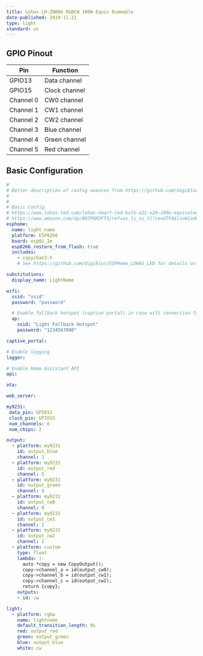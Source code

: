 ```yaml
---
title: Lohas LH-ZN006 RGBCW 100W Equiv Dimmable
date-published: 2019-11-21
type: light
standard: us
---
```


## GPIO Pinout

| Pin       | Function                           |
|-----------|------------------------------------|
| GPIO13    | Data channel                       |
| GPIO15    | Clock channel                      |
| Channel 0 | CW0 channel                        |
| Channel 1 | CW1 channel                        |
| Channel 2 | CW2 channel                        |
| Channel 3 | Blue channel                       |
| Channel 4 | Green channel                      |
| Channel 5 | Red channel                        |

## Basic Configuration

```yaml
#
# Better description of config nuances from https://github.com/digiblur/ESPHome_LOHAS_LED
#
#
# Basic Config
# https://www.lohas-led.com/lohas-smart-led-bulb-a21-e26-100w-equivalent-14w-rgb-cool-white-dimmable-wifi-app-controlled-alexa-google-assistant-compatible-p0230-p0230.html
# https://www.amazon.com/dp/B07P6M2FT3/ref=as_li_ss_tl?ie=UTF8&linkCode=sl1&tag=smarthome0610-20&linkId=e1e3160e467b68753237daf930797565&language=en_US
esphome:
  name: light_name
  platform: ESP8266
  board: esp01_1m
  esp8266_restore_from_flash: true
  includes:
    - copychan3.h
    # See https://github.com/digiblur/ESPHome_LOHAS_LED for details on copychan3.h

substitutions:
  display_name: LightName

wifi:
  ssid: "ssid"
  password: "password"

  # Enable fallback hotspot (captive portal) in case wifi connection fails
  ap:
    ssid: "Light Fallback Hotspot"
    password: "1234567890"

captive_portal:

# Enable logging
logger:

# Enable Home Assistant API
api:

ota:

web_server:

my9231:
 data_pin: GPIO13
 clock_pin: GPIO15
 num_channels: 6
 num_chips: 2

output:
  - platform: my9231
    id: output_blue
    channel: 3
  - platform: my9231
    id: output_red
    channel: 5
  - platform: my9231
    id: output_green
    channel: 4
  - platform: my9231
    id: output_cw0
    channel: 0
  - platform: my9231
    id: output_cw1
    channel: 1
  - platform: my9231
    id: output_cw2
    channel: 2
  - platform: custom
    type: float
    lambda: |-
      auto *copy = new CopyOutput();
      copy->channel_a = id(output_cw0);
      copy->channel_b = id(output_cw1);
      copy->channel_c = id(output_cw2);
      return {copy};
    outputs:
    - id: cw

light:
  - platform: rgbw
    name: lightname
    default_transition_length: 0s
    red: output_red
    green: output_green
    blue: output_blue
    white: cw
```
